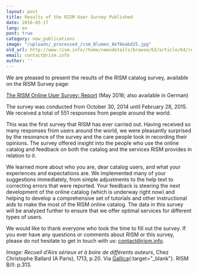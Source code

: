 ```yaml
---
layout: post
title: Results of the RISM User Survey Published
date: 2016-05-17
lang: en
post: true
category: new_publications
image: "/uploads/_processed_/csm_Blumen_8ef8eabd25.jpg"
old_url: http://www.rism.info//home/newsdetails/browse/62/article/64/results-of-the-rism-user-survey-published.html
email: contact@rism.info
author: ''
---
```



We are pleased to present the results of the RISM catalog survey, available on the RISM Survey page:

[The RISM Online User Survey: Report](/community/survey-2014-2015.html#c3127) (May 2016; also available in German)

The survey was conducted from October 30, 2014 until February 28, 2015. We received a total of 551 responses from people around the world.

This was the first survey that RISM has ever carried out. Having received so many responses from users around the world, we were pleasantly surprised by the resonance of the survey and the care people took in recording their opinions. The survey offered insight into the people who use the online catalog and feedback on both the catalog and the services RISM provides in relation to it.

We learned more about who you are, dear catalog users, and what your experiences and expectations are. We implemented many of your suggestions immediately, from simple adjustments to the help text to correcting errors that were reported. Your feedback is steering the next development of the online catalog (which is underway right now) and helping to develop a comprehensive set of tutorials and other instructional aids to make the most of the RISM online catalog. The data in this survey will be analyzed further to ensure that we offer optimal services for different types of users.

We would like to thank everyone who took the time to fill out the survey. If you ever have any questions or comments about RISM or this survey, please do not hesitate to get in touch with us: [contact@rism.info](mailto:contact@rism.info "Opens window for sending email").

_Image: Recueil d'Airs sérieux et à boire de différents auteurs_, Chez Christophe Ballard (A Paris), 1713, p.20. Via [Gallica](http://gallica.bnf.fr/ark:/12148/bpt6k856381j#){:target="_blank"}. RISM B/II: p.313.







<script type="text/javascript">var switchTo5x=true;</script><script type="text/javascript" src="http://w.sharethis.com/button/buttons.js"></script><script type="text/javascript">stLight.options({publisher: "9b601438-1ce1-49d8-bfd7-9cff5df54c17", doNotHash: false, doNotCopy: false, hashAddressBar: false});</script>